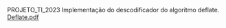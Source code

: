 PROJETO_TI_2023
Implementação do descodificador do algoritmo deflate. [Deflate.pdf](https://github.com/Rodrigo2003-PT/Projeto_TI_2023/files/12069252/TP2.-.Deflate.pdf)

